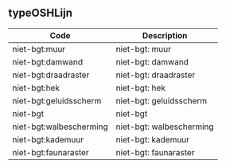 ## typeOSHLijn				
				
|	Code	|	Description	|
|	---	|	---	|
|	niet-bgt:muur	|	niet-bgt: muur	|
|	niet-bgt:damwand	|	niet-bgt: damwand	|
|	niet-bgt:draadraster	|	niet-bgt: draadraster	|
|	niet-bgt:hek	|	niet-bgt: hek	|
|	niet-bgt:geluidsscherm	|	niet-bgt: geluidsscherm	|
|	niet-bgt	|	niet-bgt	|
|	niet-bgt:walbescherming	|	niet-bgt: walbescherming	|
|	niet-bgt:kademuur	|	niet-bgt: kademuur	|
|	niet-bgt:faunaraster	|	niet-bgt: faunaraster	|
